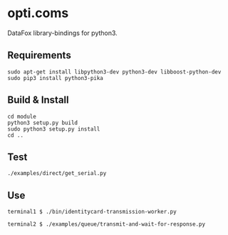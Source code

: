 # opti.coms
DataFox library-bindings for python3.

## Requirements

    sudo apt-get install libpython3-dev python3-dev libboost-python-dev
    sudo pip3 install python3-pika

## Build & Install

    cd module
    python3 setup.py build
    sudo python3 setup.py install
    cd ..

## Test

    ./examples/direct/get_serial.py

## Use

    terminal1 $ ./bin/identitycard-transmission-worker.py
    
    terminal2 $ ./examples/queue/transmit-and-wait-for-response.py
